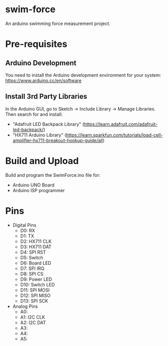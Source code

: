 # swim-force
An arduino swimming force measurement project.

# Pre-requisites

## Arduino Development
You need to install the Arduino development environment for your system: https://www.arduino.cc/en/software

## Install 3rd Party Libraries

In the Arduino GUI, go to Sketch -> Include Library -> Manage Libraries. Then search for and install:

 * "Adafruit LED Backpack Library" (https://learn.adafruit.com/adafruit-led-backpack/)
 * "HX711 Arduino Library" (https://learn.sparkfun.com/tutorials/load-cell-amplifier-hx711-breakout-hookup-guide/all)

# Build and Upload
Build and program the SwimForce.ino file for:

 * Arduino UNO Board
 * Arduino ISP programmer

# Pins

 * Digital Pins
   - D0: RX
   - D1: TX
   - D2: HX711 CLK
   - D3: HX711 DAT
   - D4: SPI RST
   - D5: Switch
   - D6: Board LED
   - D7: SPI IRQ
   - D8: SPI CS
   - D9: Power LED
   - D10: Switch LED
   - D11: SPI MOSI
   - D12: SPI MISO
   - D13: SPI SCK
 * Analog Pins
   - A0: 
   - A1: I2C CLK
   - A2: I2C DAT 
   - A3:   
   - A4:   
   - A5:   
